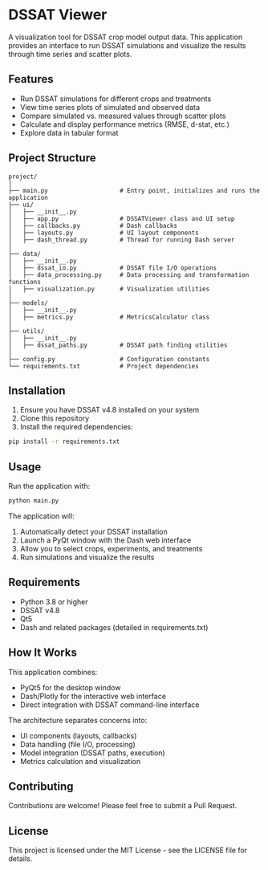 # DSSAT Viewer

A visualization tool for DSSAT crop model output data. This application provides an interface to run DSSAT simulations and visualize the results through time series and scatter plots.

## Features

- Run DSSAT simulations for different crops and treatments
- View time series plots of simulated and observed data
- Compare simulated vs. measured values through scatter plots
- Calculate and display performance metrics (RMSE, d-stat, etc.)
- Explore data in tabular format

## Project Structure

```
project/
│
├── main.py                    # Entry point, initializes and runs the application
├── ui/
│   ├── __init__.py
│   ├── app.py                 # DSSATViewer class and UI setup
│   ├── callbacks.py           # Dash callbacks
│   ├── layouts.py             # UI layout components
│   ├── dash_thread.py         # Thread for running Dash server
│
├── data/
│   ├── __init__.py
│   ├── dssat_io.py            # DSSAT file I/O operations
│   ├── data_processing.py     # Data processing and transformation functions
│   ├── visualization.py       # Visualization utilities
│
├── models/
│   ├── __init__.py
│   ├── metrics.py             # MetricsCalculator class
│
├── utils/
│   ├── __init__.py
│   ├── dssat_paths.py         # DSSAT path finding utilities
│
├── config.py                  # Configuration constants
└── requirements.txt           # Project dependencies
```

## Installation

1. Ensure you have DSSAT v4.8 installed on your system
2. Clone this repository
3. Install the required dependencies:

```bash
pip install -r requirements.txt
```

## Usage

Run the application with:

```bash
python main.py
```

The application will:
1. Automatically detect your DSSAT installation
2. Launch a PyQt window with the Dash web interface
3. Allow you to select crops, experiments, and treatments
4. Run simulations and visualize the results

## Requirements

- Python 3.8 or higher
- DSSAT v4.8
- Qt5
- Dash and related packages (detailed in requirements.txt)

## How It Works

This application combines:
- PyQt5 for the desktop window
- Dash/Plotly for the interactive web interface
- Direct integration with DSSAT command-line interface

The architecture separates concerns into:
- UI components (layouts, callbacks)
- Data handling (file I/O, processing)
- Model integration (DSSAT paths, execution)
- Metrics calculation and visualization

## Contributing

Contributions are welcome! Please feel free to submit a Pull Request.

## License

This project is licensed under the MIT License - see the LICENSE file for details.

